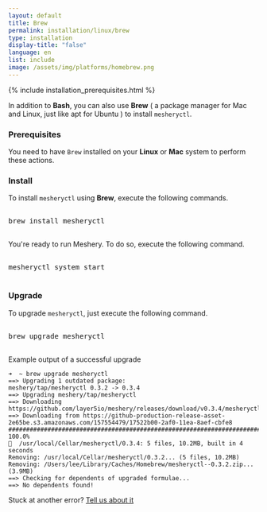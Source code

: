 ```yaml
---
layout: default
title: Brew
permalink: installation/linux/brew
type: installation
display-title: "false"
language: en
list: include
image: /assets/img/platforms/homebrew.png
---
```


{% include installation_prerequisites.html %}

In addition to **Bash**, you can also use **Brew** ( a package manager for Mac and Linux, just like apt for Ubuntu ) to install `mesheryctl`.

### Prerequisites

You need to have `Brew` installed on your **Linux** or **Mac** system to perform these actions.

### Install

To install `mesheryctl` using **Brew**, execute the following commands.

<pre class="codeblock-pre"><div class="codeblock">
<div class="clipboardjs">brew install mesheryctl</div></div>
</pre>

You're ready to run Meshery. To do so, execute the following command.

<pre class="codeblock-pre"><div class="codeblock">
<div class="clipboardjs">mesheryctl system start</div></div>
</pre>

### Upgrade

To upgrade `mesheryctl`, just execute the following command.

<pre class="codeblock-pre"><div class="codeblock">
<div class="clipboardjs">brew upgrade mesheryctl</div></div>
</pre>

Example output of a successful upgrade

```
➜  ~ brew upgrade mesheryctl
==> Upgrading 1 outdated package:
meshery/tap/mesheryctl 0.3.2 -> 0.3.4
==> Upgrading meshery/tap/mesheryctl
==> Downloading https://github.com/layer5io/meshery/releases/download/v0.3.4/mesheryctl_0.3.4_Darwin_x86_64.zip
==> Downloading from https://github-production-release-asset-2e65be.s3.amazonaws.com/157554479/17522b00-2af0-11ea-8aef-cbfe8
######################################################################## 100.0%
🍺  /usr/local/Cellar/mesheryctl/0.3.4: 5 files, 10.2MB, built in 4 seconds
Removing: /usr/local/Cellar/mesheryctl/0.3.2... (5 files, 10.2MB)
Removing: /Users/lee/Library/Caches/Homebrew/mesheryctl--0.3.2.zip... (3.9MB)
==> Checking for dependents of upgraded formulae...
==> No dependents found!
``` 

Stuck at another error? [Tell us about it](https://slack.meshery.io/)